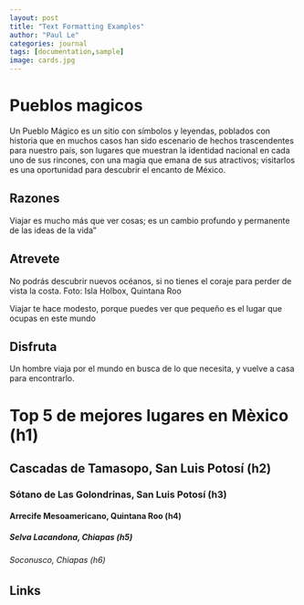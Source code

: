 ```yaml
---
layout: post
title: "Text Formatting Examples"
author: "Paul Le"
categories: journal
tags: [documentation,sample]
image: cards.jpg
---
```


# Pueblos magicos


Un Pueblo Mágico es un sitio con símbolos y leyendas, poblados con historia que en muchos casos han sido escenario de hechos trascendentes para nuestro país, son lugares que muestran la identidad nacional en cada uno de sus rincones, con una magia que emana de sus atractivos; visitarlos es una oportunidad para descubrir el encanto de México.

## Razones

Viajar es mucho más que ver cosas; es un cambio profundo y permanente de las ideas de la vida”

## Atrevete

No podrás descubrir nuevos océanos, si no tienes el coraje para perder de vista la costa. Foto: Isla Holbox, Quintana Roo

Viajar te hace modesto, porque puedes ver que pequeño es el lugar que ocupas en este mundo


## Disfruta

Un hombre viaja por el mundo en busca de lo que necesita, y vuelve a casa para encontrarlo. 

# Top 5 de mejores lugares en Mèxico (h1)

## Cascadas de Tamasopo, San Luis Potosí (h2)

### Sótano de Las Golondrinas, San Luis Potosí (h3)

#### Arrecife Mesoamericano, Quintana Roo (h4)

##### Selva Lacandona, Chiapas (h5)

###### Soconusco, Chiapas (h6)

## Links


